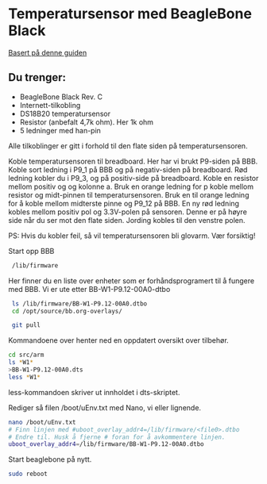 # Temperatursensor med BeagleBone Black

[Basert på denne guiden](https://elinux.org/EBC_Exercise_31_Dallas_1-Wire)

## Du trenger:
 - BeagleBone Black Rev. C
 - Internett-tilkobling
 - DS18B20 temperatursensor
 - Resistor (anbefalt 4,7k ohm). Her 1k ohm
 - 5 ledninger med han-pin

Alle tilkoblinger er gitt i forhold til den flate siden på temperatursensoren.

Koble temperatursensoren til breadboard. Her har vi brukt P9-siden på BBB. Koble sort ledning i P9_1 på BBB og på negativ-siden på breadboard. Rød ledning kobler du i P9_3, og på positiv-side på breadboard. Koble en resistor mellom positiv og og kolonne a. Bruk en orange ledning for p koble mellom resistor og midt-pinnen til temperatursensoren. Bruk en til orange ledning for å koble mellom midterste pinne og P9_12 på BBB. En ny rød ledning kobles mellom positiv pol og 3.3V-polen på sensoren. Denne er på høyre side når du ser mot den flate siden.
Jording kobles til den venstre polen.

PS: Hvis du kobler feil, så vil temperatursensoren bli glovarm. Vær forsiktig!

Start opp BBB
```sh
 /lib/firmware
```
 Her finner du en liste over enheter som er forhåndsprogramert til å fungere med BBB. Vi er ute etter BB-W1-P9.12-00A0-dtbo

```sh
 ls /lib/firmware/BB-W1-P9.12-00A0.dtbo
 cd /opt/source/bb.org-overlays/

 git pull
```
Kommandoene over henter ned en oppdatert oversikt over tilbehør.

```sh
cd src/arm
ls *W1*
>BB-W1-P9.12-00A0.dts
less *W1*
```
less-kommandoen skriver ut innholdet i dts-skriptet.

Rediger så filen /boot/uEnv.txt med Nano, vi eller lignende.
```sh
nano /boot/uEnv.txt
# Finn linjen med #uboot_overlay_addr4=/lib/firmware/<file0>.dtbo
# Endre til. Husk å fjerne # foran for å avkommentere linjen.
uboot_overlay_addr4=/lib/firmware/BB-W1-P9.12-00A0.dtbo
```

Start beaglebone på nytt.
```sh
sudo reboot
```
